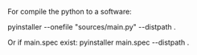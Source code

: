 For compile the python to a software:

pyinstaller --onefile "sources/main.py" --distpath .

Or if main.spec exist:
pyinstaller main.spec --distpath .
